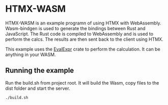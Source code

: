 # HTMX-WASM

HTMX-WASM is an example programn of using HTMX with WebAssembly.
Wasm-bindgen is used to generate the bindings between Rust and JavaScript.
The Rust code is compiled to WebAssembly and is used to perform the calcs.
The results are then sent back to the client using HTMX.

This example uses the [EvalExpr](https://crates.io/crates/evalexpr) crate to perform the calculation.
It can be anything in your WASM.  

## Running the example

Run the build.sh from project root. It will build the Wasm, copy files to the dist folder and start the server.

```bash
./build.sh
```
